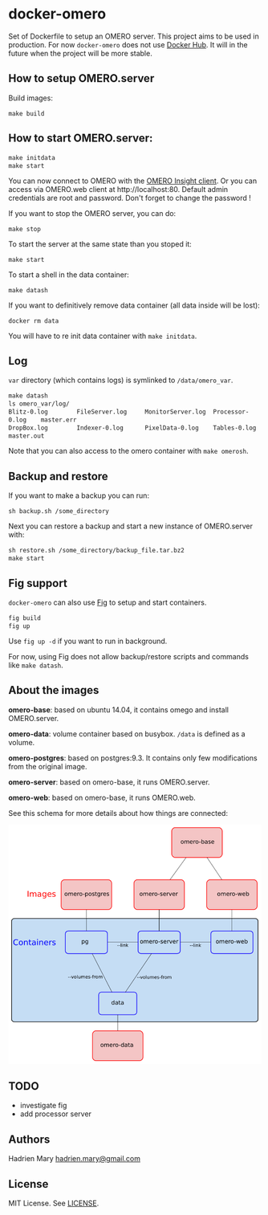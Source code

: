 # docker-omero

Set of Dockerfile to setup an OMERO server. This project aims to be used in production. For now `docker-omero` does not use [Docker Hub](https://hub.docker.com). It will in the future when the project will be more stable.

## How to setup OMERO.server

Build images:

```
make build
```

## How to start OMERO.server:

```
make initdata
make start
```

You can now connect to OMERO with the [OMERO Insight client](http://downloads.openmicroscopy.org/latest/omero5). Or you can access via OMERO.web client at http://localhost:80. Default admin credentials are root and password. Don't forget to change the password !

If you want to stop the OMERO server, you can do:

```
make stop
```

To start the server at the same state than you stoped it:

```
make start
```

To start a shell in the data container:

```
make datash
```

If you want to definitively remove data container (all data inside will be lost):

```
docker rm data
```

You will have to re init data container with `make initdata`.

## Log

`var` directory (which contains logs) is symlinked to `/data/omero_var`.

```
make datash
ls omero_var/log/
Blitz-0.log        FileServer.log     MonitorServer.log  Processor-0.log    master.err
DropBox.log        Indexer-0.log      PixelData-0.log    Tables-0.log       master.out
```

Note that you can also access to the omero container with `make omerosh`.

## Backup and restore

If you want to make a backup you can run:

```
sh backup.sh /some_directory
```

Next you can restore a backup and start a new instance of OMERO.server with:

```
sh restore.sh /some_directory/backup_file.tar.bz2
make start
```

## Fig support

`docker-omero` can also use [Fig](http://www.fig.sh/index.html) to setup and start containers.

```
fig build
fig up
```

Use `fig up -d` if you want to run in background.

For now, using Fig does not allow backup/restore scripts and commands like `make datash`.

## About the images

**omero-base**: based on ubuntu 14.04, it contains omego and install OMERO.server.

**omero-data**: volume container based on busybox. `/data` is defined as a volume.

**omero-postgres**: based on postgres:9.3. It contains only few modifications from the original image.

**omero-server**: based on omero-base, it runs OMERO.server.

**omero-web**: based on omero-base, it runs OMERO.web.

See this schema for more details about how things are connected:

![Schema of docker-omero](schema.png)

## TODO

- investigate fig
- add processor server

## Authors

Hadrien Mary <hadrien.mary@gmail.com>

## License

MIT License. See [LICENSE](LICENSE).
